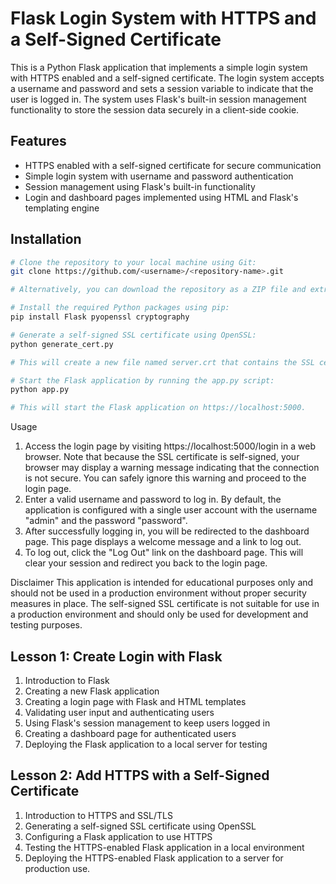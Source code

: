 # Flask Login System with HTTPS and a Self-Signed Certificate

This is a Python Flask application that implements a simple login system with HTTPS enabled and a self-signed certificate. The login system accepts a username and password and sets a session variable to indicate that the user is logged in. The system uses Flask's built-in session management functionality to store the session data securely in a client-side cookie.

## Features

- HTTPS enabled with a self-signed certificate for secure communication
- Simple login system with username and password authentication
- Session management using Flask's built-in functionality
- Login and dashboard pages implemented using HTML and Flask's templating engine

## Installation

```sh
# Clone the repository to your local machine using Git:
git clone https://github.com/<username>/<repository-name>.git

# Alternatively, you can download the repository as a ZIP file and extract it to a directory of your choice.

# Install the required Python packages using pip:
pip install Flask pyopenssl cryptography

# Generate a self-signed SSL certificate using OpenSSL:
python generate_cert.py

# This will create a new file named server.crt that contains the SSL certificate, as well as a file named server.key that contains the private key.

# Start the Flask application by running the app.py script:
python app.py

# This will start the Flask application on https://localhost:5000.
```
  
Usage
1. Access the login page by visiting https://localhost:5000/login in a web browser. Note that because the SSL certificate is self-signed, your browser may display a warning message indicating that the connection is not secure. You can safely ignore this warning and proceed to the login page.
2. Enter a valid username and password to log in. By default, the application is configured with a single user account with the username "admin" and the password "password".
3. After successfully logging in, you will be redirected to the dashboard page. This page displays a welcome message and a link to log out.
4. To log out, click the "Log Out" link on the dashboard page. This will clear your session and redirect you back to the login page.
  
Disclaimer
This application is intended for educational purposes only and should not be used in a production environment without proper security measures in place. The self-signed SSL certificate is not suitable for use in a production environment and should only be used for development and testing purposes.








## Lesson 1: Create Login with Flask
1. Introduction to Flask
2. Creating a new Flask application
3. Creating a login page with Flask and HTML templates
4. Validating user input and authenticating users
5. Using Flask's session management to keep users logged in
6. Creating a dashboard page for authenticated users
7. Deploying the Flask application to a local server for testing

## Lesson 2: Add HTTPS with a Self-Signed Certificate
1. Introduction to HTTPS and SSL/TLS
2. Generating a self-signed SSL certificate using OpenSSL
3. Configuring a Flask application to use HTTPS
4. Testing the HTTPS-enabled Flask application in a local environment
5. Deploying the HTTPS-enabled Flask application to a server for production use.
